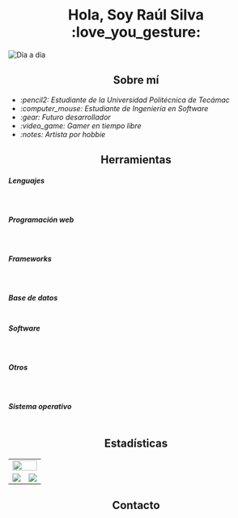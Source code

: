 <h1 align="center">Hola, Soy Raúl Silva :love_you_gesture: </h1> 

![Día a día](https://github.com/UmbraCorvus/UmbraCorvus/assets/105474215/403759a3-ff1e-4f18-b108-39a1e8593969)

<h2 align="center">Sobre mí</h3>
<ul>
    <li><i>:pencil2: Estudiante de la Universidad Politécnica de Tecámac</i></li>
    <li><i>:computer_mouse: Estudiante de Ingeniería en Software</i></li>
    <li><i>:gear: Futuro desarrollador</i></li>
    <li><i>:video_game: Gamer en tiempo libre</i></li>
    <li><i>:notes: Artista por hobbie</i></li>
</ul>

<h2 align="center">Herramientas</h3>
<h5>Lenguajes</h5>
<p align="center">
    <img src="https://img.shields.io/badge/PHP-777BB4?style=for-the-badge&logo=php&logoColor=white" alt="">
    <img src="https://img.shields.io/badge/JavaScript-323330?style=for-the-badge&logo=javascript&logoColor=F7DF1E" alt="">
    <img src="https://img.shields.io/badge/C%23-239120?style=for-the-badge&logo=c-sharp&logoColor=white" alt="">
    <img src="https://img.shields.io/badge/C%2B%2B-00599C?style=for-the-badge&logo=c%2B%2B&logoColor=white" alt="">
    <img src="https://img.shields.io/badge/C-00599C?style=for-the-badge&logo=c&logoColor=white" alt="">
</p>
<h5>Programación web</h5>
<p align="center">
    <img src="https://img.shields.io/badge/HTML5-E34F26?style=for-the-badge&logo=html5&logoColor=white" alt="">
    <img src="https://img.shields.io/badge/CSS3-1572B6?style=for-the-badge&logo=css3&logoColor=white" alt="">
    <img src="https://img.shields.io/badge/JavaScript-323330?style=for-the-badge&logo=javascript&logoColor=F7DF1E" alt="">
</p>
<h5>Frameworks</h5>
<p align="center">
    <img src="https://img.shields.io/badge/Bootstrap-563D7C?style=for-the-badge&logo=bootstrap&logoColor=white" alt="">
    <img src="https://img.shields.io/badge/Laravel-FF2D20?style=for-the-badge&logo=laravel&logoColor=white" alt="">
</p>
<h5>Base de datos</h5>
<p align="center">
    <img src="https://img.shields.io/badge/MySQL-005C84?style=for-the-badge&logo=mysql&logoColor=white" alt="">
</p>
<h5>Software</h5>
<p align="center">
    <img src="https://img.shields.io/badge/Visual_Studio-5C2D91?style=for-the-badge&logo=visual%20studio&logoColor=white" alt="">
    <img src="https://img.shields.io/badge/Visual_Studio_Code-0078D4?style=for-the-badge&logo=visual%20studio%20code&logoColor=white" alt="">
    <img src="https://img.shields.io/badge/Xampp-F37623?style=for-the-badge&logo=xampp&logoColor=white" alt="">
    <img src="https://img.shields.io/badge/GitHub-100000?style=for-the-badge&logo=github&logoColor=white" alt="">
    <img src="https://img.shields.io/badge/GIT-E44C30?style=for-the-badge&logo=git&logoColor=white" alt="">
</p>
<h5>Otros</h5>
<p align="center">
    <img src="https://img.shields.io/badge/Microsoft_Office-D83B01?style=for-the-badge&logo=microsoft-office&logoColor=white" alt="">
    <img src="https://img.shields.io/badge/Canva-%2300C4CC.svg?&style=for-the-badge&logo=Canva&logoColor=white" alt="">
</p>
<h5>Sistema operativo</h5>
<p align="center">
    <img src="https://img.shields.io/badge/Windows-0078D6?style=for-the-badge&logo=windows&logoColor=white" alt="">
</p>

<h2 align="center">Estadísticas</h3>
<table align="center">
  <tr>
    <td colspan="2">
      <img src="https://streak-stats.demolab.com?user=UmbraCorvus&theme=transparent&hide_border=true&locale=es&card_width=1000" alt="" width="100%">
    </td>
  </tr>
  <tr>
    <td align="center">
      <img src="https://github-readme-stats.vercel.app/api?username=UmbraCorvus&show_icons=true&theme=transparent&hide_border=true&locale=es">
    </td>
    <td align="center">
      <img src="https://github-readme-stats.vercel.app/api/top-langs/?username=UmbraCorvus&layout=compact&theme=transparent&hide_border=true&locale=es&token=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">
    </td>
  </tr>
</table>

<h2 align="center">Contacto</h3>
<p align="center">
    <a href="https://www.facebook.com/raul.h.silva.9/"><img src="https://img.shields.io/badge/Facebook-%231877F2.svg?style=for-the-badge&logo=Facebook&logoColor=white" alt=""></a>
</p>

